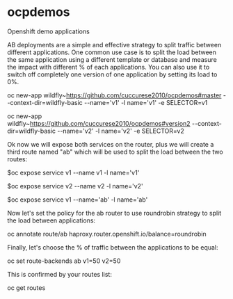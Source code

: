 # ocpdemos
Openshift demo applications

AB deployments are a simple and effective strategy to split traffic between different applications. One common use case is to split the load between the same application using a different template or database and measure the impact with different % of each applications. You can also use it to switch off completely one version of one application by setting its load to 0%.

oc new-app wildfly~https://github.com/cuccurese2010/ocpdemos#master --context-dir=wildfly-basic --name='v1' -l name='v1' -e SELECTOR=v1

oc new-app wildfly~https://github.com/cuccurese2010/ocpdemos#version2 --context-dir=wildfly-basic --name='v2' -l name='v2' -e SELECTOR=v2

Ok now we will expose both services on the router, plus we will create a third route named "ab" which will be used to split the load between the two routes:

$oc expose service v1 --name v1 -l name='v1'

$oc expose service v2 --name v2 -l name='v2'

$oc expose service v1 --name='ab' -l name='ab'

Now let's set the policy for the ab router to use roundrobin strategy to split the load between applications:

oc annotate route/ab haproxy.router.openshift.io/balance=roundrobin

Finally, let's choose the % of traffic between the applications to be equal:

oc set route-backends ab v1=50 v2=50

This is confirmed by your routes list:      

oc get routes



